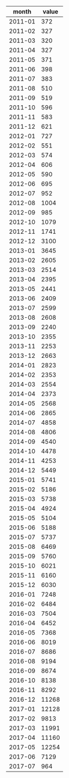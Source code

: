 month    |  value
---------|-------
2011-01  |  372
2011-02  |  327
2011-03  |  320
2011-04  |  327
2011-05  |  371
2011-06  |  398
2011-07  |  383
2011-08  |  510
2011-09  |  519
2011-10  |  596
2011-11  |  583
2011-12  |  621
2012-01  |  727
2012-02  |  551
2012-03  |  574
2012-04  |  606
2012-05  |  590
2012-06  |  695
2012-07  |  952
2012-08  |  1004
2012-09  |  985
2012-10  |  1079
2012-11  |  1741
2012-12  |  3100
2013-01  |  3645
2013-02  |  2605
2013-03  |  2514
2013-04  |  2395
2013-05  |  2441
2013-06  |  2409
2013-07  |  2599
2013-08  |  2608
2013-09  |  2240
2013-10  |  2355
2013-11  |  2253
2013-12  |  2663
2014-01  |  2823
2014-02  |  2353
2014-03  |  2554
2014-04  |  2373
2014-05  |  2568
2014-06  |  2865
2014-07  |  4858
2014-08  |  4806
2014-09  |  4540
2014-10  |  4478
2014-11  |  4253
2014-12  |  5449
2015-01  |  5741
2015-02  |  5186
2015-03  |  5738
2015-04  |  4924
2015-05  |  5104
2015-06  |  5188
2015-07  |  5737
2015-08  |  6469
2015-09  |  5760
2015-10  |  6021
2015-11  |  6160
2015-12  |  6030
2016-01  |  7248
2016-02  |  6484
2016-03  |  7504
2016-04  |  6452
2016-05  |  7368
2016-06  |  8019
2016-07  |  8686
2016-08  |  9194
2016-09  |  8674
2016-10  |  8138
2016-11  |  8292
2016-12  |  11268
2017-01  |  12128
2017-02  |  9813
2017-03  |  11991
2017-04  |  11160
2017-05  |  12254
2017-06  |  7129
2017-07  |  964
